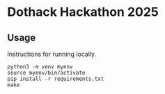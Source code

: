# Dothack Hackathon 2025

## Usage

Instructions for running locally.

```
python3 -m venv myenv
source myenv/bin/activate 
pip install -r requirements.txt
make
```
